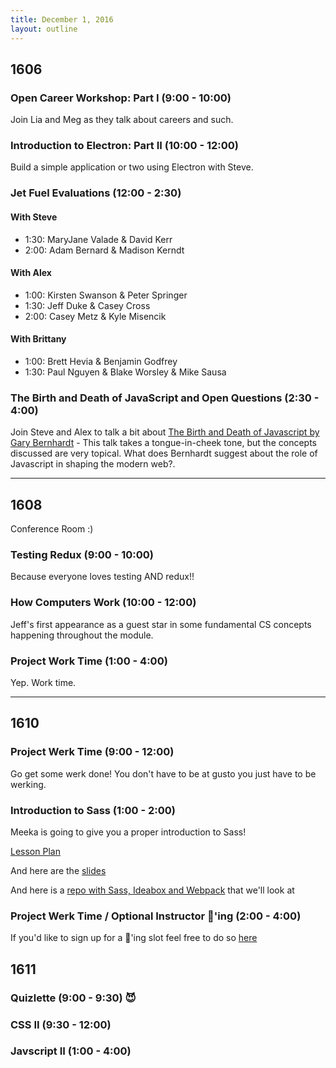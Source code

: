 ```yaml
---
title: December 1, 2016
layout: outline
---
```


## 1606

### Open Career Workshop: Part I (9:00 - 10:00)

Join Lia and Meg as they talk about careers and such.

### Introduction to Electron: Part II (10:00 - 12:00)

Build a simple application or two using Electron with Steve.

### Jet Fuel Evaluations (12:00 - 2:30)

#### With Steve

* 1:30: MaryJane Valade & David Kerr
* 2:00: Adam Bernard & Madison Kerndt

#### With Alex

* 1:00: Kirsten Swanson & Peter Springer
* 1:30: Jeff Duke & Casey Cross
* 2:00: Casey Metz & Kyle Misencik

#### With Brittany

* 1:00: Brett Hevia & Benjamin Godfrey
* 1:30: Paul Nguyen & Blake Worsley & Mike Sausa

### The Birth and Death of JavaScript and Open Questions (2:30 - 4:00)

Join Steve and Alex to talk a bit about [The Birth and Death of Javascript by Gary Bernhardt](https://www.destroyallsoftware.com/talks/the-birth-and-death-of-javascript) - This talk takes a tongue-in-cheek tone, but the concepts discussed are very topical. What does Bernhardt suggest about the role of Javascript in shaping the modern web?.

***

## 1608

Conference Room :)

### Testing Redux (9:00 - 10:00)
Because everyone loves testing AND redux!!

### How Computers Work (10:00 - 12:00)

Jeff's first appearance as a guest star in some fundamental CS concepts happening throughout the module.

### Project Work Time (1:00 - 4:00)

Yep. Work time.

***

## 1610

### Project Werk Time (9:00 - 12:00)

Go get some werk done! You don't have to be at gusto you just have to be werking.

### Introduction to Sass (1:00 - 2:00)

Meeka is going to give you a proper introduction to Sass!

[Lesson Plan](http://frontend.turing.io/lessons/introduction-to-sass.html)

And here are the [slides](http://frontend.turing.io/lessons/introduction-to-sass-slides.html)

And here is a [repo with Sass, Ideabox and Webpack](https://github.com/rrgayhart/intro-sass-ideabox) that we'll look at

### Project Werk Time / Optional Instructor 🍐'ing (2:00 - 4:00)

If you'd like to sign up for a 🍐'ing slot feel free to do so [here](https://public.etherpad-mozilla.org/p/instructor-pairing)

## 1611

### Quizlette (9:00 - 9:30) :smiling_imp:

### CSS II (9:30 - 12:00)

### Javscript II (1:00 - 4:00)
